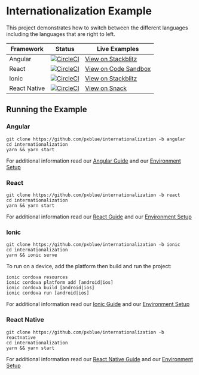 # Internationalization Example
This project demonstrates how to switch between the different languages including the languages that are right to left.

| Framework           | Status       | Live Examples  |
| ---------------- |--------------|------------------|
| Angular | [![CircleCI](https://circleci.com/gh/pxblue/internationalization/tree/angular.svg?style=shield)](https://circleci.com/gh/pxblue/internationalization/tree/angular) | [View on Stackblitz](https://stackblitz.com/github/pxblue/internationalization/tree/angular)
| React | [![CircleCI](https://circleci.com/gh/pxblue/internationalization/tree/react.svg?style=shield)](https://circleci.com/gh/pxblue/internationalization/tree/react) | [View on Code Sandbox](https://codesandbox.io/s/github/pxblue/internationalization/tree/react)
| Ionic | [![CircleCI](https://circleci.com/gh/pxblue/internationalization/tree/ionic.svg?style=shield)](https://circleci.com/gh/pxblue/internationalization/tree/ionic) | [View on Stackblitz](https://stackblitz.com/github/pxblue/internationalization/tree/ionic)
| React Native | [![CircleCI](https://circleci.com/gh/pxblue/internationalization/tree/reactnative.svg?style=shield)](https://circleci.com/gh/pxblue/internationalization/tree/reactnative) | [View on Snack](https://snack.expo.io/@git/github.com/pxblue/internationalization@reactnative?preview=true&platform=ios)

## Running the Example
### Angular
```
git clone https://github.com/pxblue/internationalization -b angular
cd internationalization
yarn && yarn start
```
For additional information read our [Angular Guide](https://pxblue.github.io/development/frameworks-web/angular) and our [Environment Setup](https://pxblue.github.io/development/environment)

### React
```
git clone https://github.com/pxblue/internationalization -b react
cd internationalization
yarn && yarn start
```
For additional information read our [React Guide](https://pxblue.github.io/development/frameworks-web/react) and our [Environment Setup](https://pxblue.github.io/development/environment)

### Ionic
```
git clone https://github.com/pxblue/internationalization -b ionic
cd internationalization
yarn && ionic serve
```
To run on a device, add the platform then build and run the project:
```
ionic cordova resources
ionic cordova platform add [android|ios]
ionic cordova build [android|ios]
ionic cordova run [android|ios]
```
For additional information read our [Ionic Guide](https://pxblue.github.io/development/frameworks-mobile/ionic) and our [Environment Setup](https://pxblue.github.io/development/environment)

### React Native

```
git clone https://github.com/pxblue/internationalization -b reactnative
cd internationalization
yarn && yarn start
```
For additional information read our [React Native Guide](https://pxblue.github.io/development/frameworks-mobile/react-native) and our [Environment Setup](https://pxblue.github.io/development/environment)
